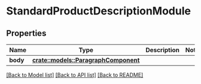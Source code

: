 # StandardProductDescriptionModule

## Properties

Name | Type | Description | Notes
------------ | ------------- | ------------- | -------------
**body** | [**crate::models::ParagraphComponent**](ParagraphComponent.md) |  | 

[[Back to Model list]](../README.md#documentation-for-models) [[Back to API list]](../README.md#documentation-for-api-endpoints) [[Back to README]](../README.md)


